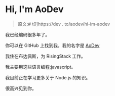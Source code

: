 # Hi, I'm AoDev

> 原文:# t0]https://dev . to/aodev/hi-im-aodev

我已经编码很多年了。

你可以在 GitHub 上找到我，我的名字是 [AoDev](https://github.com/AoDev)

我住在布达佩斯，为 RisingStack 工作。

我主要用这些语言编程:javascript。

我目前正在学习更多关于 Node.js 的知识。

很高兴见到你。